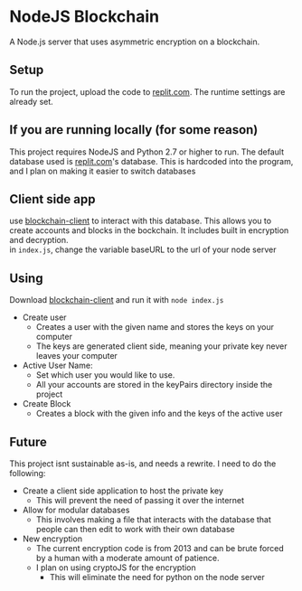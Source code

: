 # NodeJS Blockchain
A Node.js server that uses asymmetric encryption on a blockchain.

## Setup
To run the project, upload the code to [replit.com](https://replit.com). The runtime settings are already set.

## If you are running locally (for some reason)
This project requires NodeJS and Python 2.7 or higher to run. The default database used is [replit.com](https://replit.com)'s database. This is hardcoded into the program, and I plan on making it easier to switch databases

## Client side app
use [blockchain-client](https://github.com/prushton2/blockchain-client) to interact with this database. This allows you to create accounts and blocks in the bockchain. It includes built in encryption and decryption.<br>
in `index.js`, change the variable baseURL to the url of your node server

## Using
Download [blockchain-client](https://github.com/prushton2/blockchain-client) and run it with `node index.js`<br>
* Create user
  * Creates a user with the given name and stores the keys on your computer
  * The keys are generated client side, meaning your private key never leaves your computer
* Active User Name:
  * Set which user you would like to use. 
  * All your accounts are stored in the keyPairs directory inside the project
* Create Block
  * Creates a block with the given info and the keys of the active user

## Future
This project isnt sustainable as-is, and needs a rewrite. I need to do the following:
* Create a client side application to host the private key
  * This will prevent the need of passing it over the internet
* Allow for modular databases
  * This involves making a file that interacts with the database that people can then edit to work with their own database
* New encryption
  * The current encryption code is from 2013 and can be brute forced by a human with a moderate amount of patience.
  * I plan on using cryptoJS for the encryption
    * This will eliminate the need for python on the node server

